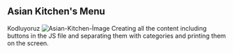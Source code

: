 ## Asian Kitchen's Menu
Kodluyoruz 
![Asian-Kitchen-İmage](https://user-images.githubusercontent.com/73793862/117536899-65414200-b006-11eb-8720-28ab47a137dc.png)
Creating all the content including buttons in the JS file and separating them with categories and printing them on the screen.
